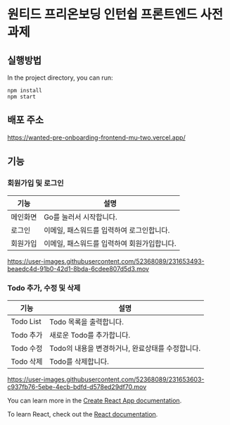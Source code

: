 # 원티드 프리온보딩 인턴쉽 프론트엔드 사전과제

## 실행방법

In the project directory, you can run:

```
npm install
npm start
```

## 배포 주소
https://wanted-pre-onboarding-frontend-mu-two.vercel.app/

## 기능

### 회원가입 및 로그인
| 기능             | 설명                                                                                       |
| ---------------- | ------------------------------------------------------------------------------------------ |
| 메인화면         | Go를 눌러서 시작합니다.                                                    |
| 로그인               | 이메일, 패스워드를 입력하여 로그인합니다.                                                        |
| 회원가입 | 이메일, 패스워드를 입력하여 회원가입합니다.                                     |

https://user-images.githubusercontent.com/52368089/231653493-beaedc4d-91b0-42d1-8bda-6cdee807d5d3.mov

### Todo 추가, 수정 및 삭제

| 기능       | 설명                                                          |
| --------- | -------------------------------------------------------------|
| Todo List | Todo 목록을 출력합니다.                                           |
| Todo 추가  | 새로운 Todo를 추가합니다.                                         |
| Todo 수정  | Todo의 내용을 변경하거나, 완료상태를 수정합니다.                        |
| Todo 삭제  | Todo를 삭제합니다.                                               |


https://user-images.githubusercontent.com/52368089/231653603-c937fb76-5ebe-4ecb-bdfd-d578ed29df70.mov


You can learn more in the [Create React App documentation](https://facebook.github.io/create-react-app/docs/getting-started).

To learn React, check out the [React documentation](https://reactjs.org/).
